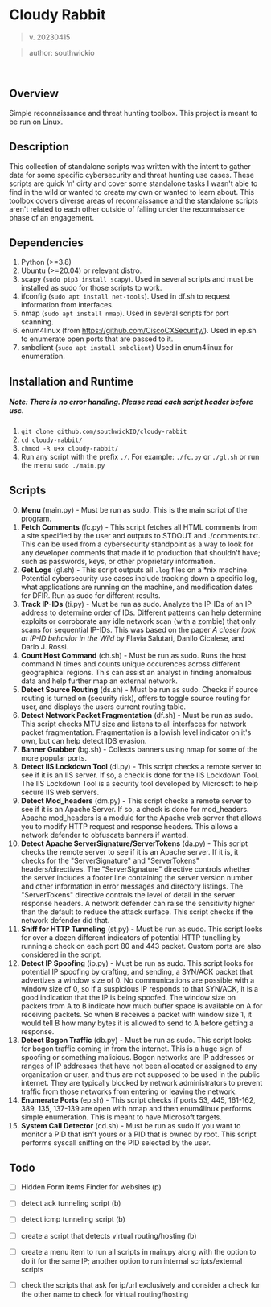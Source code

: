 # Cloudy Rabbit
> v. 20230415

> author: southwickio

<br>

## Overview
Simple reconnaissance and threat hunting toolbox. This project is meant to be run on Linux.

## Description
This collection of standalone scripts was written with the intent to gather data for some specific cybersecurity and threat hunting use cases. These scripts are quick 'n' dirty and cover some standalone tasks I wasn't able to find in the wild or wanted to create my own or wanted to learn about. This toolbox covers diverse areas of reconnaissance and the standalone scripts aren't related to each other outside of falling under the reconnaissance phase of an engagement.

## Dependencies
1. Python (>=3.8)
2. Ubuntu (>=20.04) or relevant distro.
3. scapy (`sudo pip3 install scapy`). Used in several scripts and must be installed as sudo for those scripts to work.
4. ifconfig (`sudo apt install net-tools`). Used in df.sh to request information from interfaces.
5. nmap (`sudo apt install nmap`). Used in several scripts for port scanning.
6. enum4linux (from https://github.com/CiscoCXSecurity/). Used in ep.sh to enumerate open ports that are passed to it.
7. smbclient (`sudo apt install smbclient`) Used in enum4linux for enumeration.

## Installation and Runtime
##### Note: There is no error handling. Please read each script header before use. 
1. `git clone github.com/southwickIO/cloudy-rabbit`
2. `cd cloudy-rabbit/`
3. `chmod -R u+x cloudy-rabbit/`
4. Run any script with the prefix `./`. For example: `./fc.py` or `./gl.sh` or run the menu `sudo ./main.py`

## Scripts
0. **Menu** (main.py) - Must be run as sudo. This is the main script of the program.
1. **Fetch Comments** (fc.py) - This script fetches all HTML comments from a site specified by the user and outputs to STDOUT and ./comments.txt. This can be used from a cybersecurity standpoint as a way to look for any developer comments that made it to production that shouldn't have; such as passwords, keys, or other proprietary information.
2. **Get Logs** (gl.sh) - This script outputs all `.log` files on a \*nix machine. Potential cybersecurity use cases include tracking down a specific log, what applications are running on the machine, and modification dates for DFIR. Run as sudo for different results.
3. **Track IP-IDs** (ti.py) - Must be run as sudo. Analyze the IP-IDs of an IP address to determine order of IDs. Different patterns can help determine exploits or corroborate any idle network scan (with a zombie) that only scans for sequential IP-IDs. This was based on the paper *A closer look at IP-ID behavior in the Wild* by Flavia Salutari, Danilo Cicalese, and Dario J. Rossi.
4. **Count Host Command** (ch.sh) - Must be run as sudo. Runs the host command N times and counts unique occurences across different geographical regions. This can assist an analyst in finding anomalous data and help further map an external network.
5. **Detect Source Routing** (ds.sh) - Must be run as sudo. Checks if source routing is turned on (security risk), offers to toggle source routing for user, and displays the users current routing table.
6. **Detect Network Packet Fragmentation** (df.sh) - Must be run as sudo. This script checks MTU size and listens to all interfaces for network packet fragmentation. Fragmentation is a lowish level indicator on it's own, but can help detect IDS evasion.
7. **Banner Grabber** (bg.sh) - Collects banners using nmap for some of the more popular ports.
8. **Detect IIS Lockdown Tool** (di.py) - This script checks a remote server to see if it is an IIS server. If so, a check is done for the IIS Lockdown Tool. The IIS Lockdown Tool is a security tool developed by Microsoft to help secure IIS web servers.
9. **Detect Mod_headers** (dm.py) - This script checks a remote server to see if it is an Apache Server. If so, a check is done for mod_headers. Apache mod_headers is a module for the Apache web server that allows you to modify HTTP request and response headers. This allows a network defender to obfuscate banners if wanted.
10. **Detect Apache ServerSignature/ServerTokens** (da.py) - This script checks the remote server to see if it is an Apache server. If it is, it checks for the "ServerSignature" and "ServerTokens" headers/directives. The "ServerSignature" directive controls whether the server includes a footer line containing the server version number and other information in error messages and directory listings. The "ServerTokens" directive controls the level of detail in the server response headers. A network defender can raise the sensitivity higher than the default to reduce the attack surface. This script checks if the network defender did that.
11. **Sniff for HTTP Tunneling** (st.py) - Must be run as sudo. This script looks for over a dozen different indicators of potential HTTP tunelling by running a check on each port 80 and 443 packet. Custom ports are also considered in the script.
12. **Detect IP Spoofing** (ip.py) - Must be run as sudo. This script looks for potential IP spoofing by crafting, and sending, a SYN/ACK packet that advertizes a window size of 0. No communications are possible with a window size of 0, so if a suspicious IP responds to that SYN/ACK, it is a good indication that the IP is being spoofed. The window size on packets from A to B indicate how much buffer space is available on A for receiving packets. So when B receives a packet with window size 1, it would tell B how many bytes it is allowed to send to A before getting a response.
13. **Detect Bogon Traffic** (db.py) - Must be run as sudo. This script looks for bogon traffic coming in from the internet. This is a huge sign of spoofing or something malicious. Bogon networks are IP addresses or ranges of IP addresses that have not been allocated or assigned to any organization or user, and thus are not supposed to be used in the public internet. They are typically blocked by network administrators to prevent traffic from those networks from entering or leaving the network.
14. **Enumerate Ports** (ep.sh) - This script checks if ports 53, 445, 161-162, 389, 135, 137-139 are open with nmap and then enum4linux performs simple enumeration. This is meant to have Microsoft targets.
15. **System Call Detector** (cd.sh) - Must be run as sudo if you want to monitor a PID that isn't yours or a PID that is owned by root. This script performs syscall sniffing on the PID selected by the user.

## Todo
- [ ] Hidden Form Items Finder for websites (p) 
- [ ] detect ack tunneling script (b)
- [ ] detect icmp tunneling script (b)
- [ ] create a script that detects virtual routing/hosting (b)

- [ ] create a menu item to run all scripts in main.py along with the option to do it for the same IP; another option to run internal scripts/external scripts
- [ ] check the scripts that ask for ip/url exclusively and consider a check for the other name to check for virtual routing/hosting